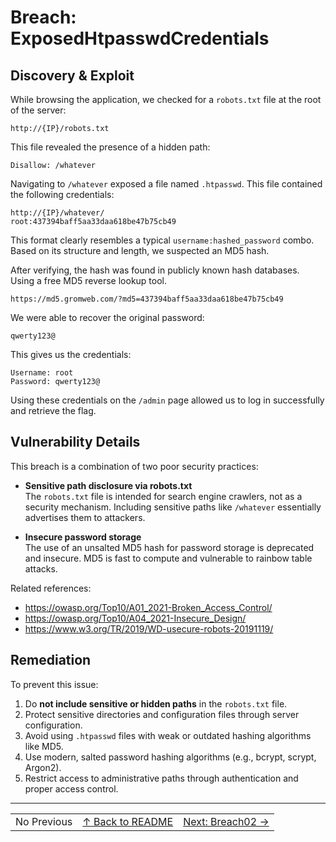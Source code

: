 # Breach: ExposedHtpasswdCredentials

## Discovery & Exploit

While browsing the application, we checked for a `robots.txt` file at the root of the server:

```
http://{IP}/robots.txt
```

This file revealed the presence of a hidden path:

```
Disallow: /whatever
```

Navigating to `/whatever` exposed a file named `.htpasswd`. This file contained the following credentials:

```
http://{IP}/whatever/
root:437394baff5aa33daa618be47b75cb49
```


This format clearly resembles a typical `username:hashed_password` combo. Based on its structure and length, we suspected an MD5 hash.

After verifying, the hash was found in publicly known hash databases. Using a free MD5 reverse lookup tool.
```
https://md5.gromweb.com/?md5=437394baff5aa33daa618be47b75cb49
```
We were able to recover the original password:


```
qwerty123@ 
```

This gives us the credentials:

```
Username: root
Password: qwerty123@
```

Using these credentials on the `/admin` page allowed us to log in successfully and retrieve the flag.

## Vulnerability Details

This breach is a combination of two poor security practices:

- **Sensitive path disclosure via robots.txt**  
  The `robots.txt` file is intended for search engine crawlers, not as a security mechanism. Including sensitive paths like `/whatever` essentially advertises them to attackers.

- **Insecure password storage**  
  The use of an unsalted MD5 hash for password storage is deprecated and insecure. MD5 is fast to compute and vulnerable to rainbow table attacks.

Related references:

- https://owasp.org/Top10/A01_2021-Broken_Access_Control/
- https://owasp.org/Top10/A04_2021-Insecure_Design/
- https://www.w3.org/TR/2019/WD-usecure-robots-20191119/

## Remediation

To prevent this issue:

1. Do **not include sensitive or hidden paths** in the `robots.txt` file.
2. Protect sensitive directories and configuration files through server configuration.
3. Avoid using `.htpasswd` files with weak or outdated hashing algorithms like MD5.
4. Use modern, salted password hashing algorithms (e.g., bcrypt, scrypt, Argon2).
5. Restrict access to administrative paths through authentication and proper access control.

---

<table width="100%">
  <tr>
    <td align="left">No Previous</td>
    <td align="center"><a href="../../README.md">↑ Back to README</a></td>
    <td align="right"><a href="../../Breach02_RecursiveReadmeEnumeration/Ressources/writeup.md">Next: Breach02 →</a></td>
  </tr>
</table>

